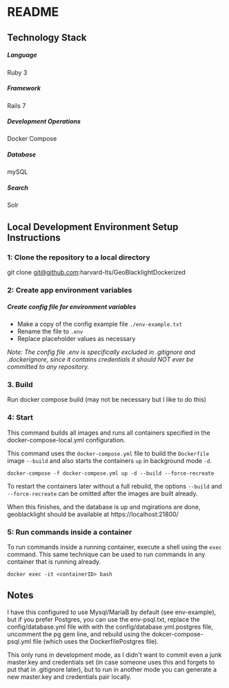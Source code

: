 # README


## Technology Stack
##### Language
Ruby 3

##### Framework
Rails 7

##### Development Operations
Docker Compose

##### Database
mySQL

##### Search
Solr

## Local Development Environment Setup Instructions

### 1: Clone the repository to a local directory
git clone git@github.com:harvard-lts/GeoBlacklightDockerized

### 2: Create app environment variables

##### Create config file for environment variables
- Make a copy of the config example file `./env-example.txt`
- Rename the file to `.env`
- Replace placeholder values as necessary

*Note: The config file .env is specifically excluded in .gitignore and .dockerignore, since it contains credentials it should NOT ever be committed to any repository.*

### 3. Build

Run docker compose build (may not be necessary but I like to do this)

### 4: Start

This command builds all images and runs all containers specified in the docker-compose-local.yml configuration.


This command uses the `docker-compose.yml` file to build the `Dockerfile` image `--build` and also starts the containers `up` in background mode `-d`.

```
docker-compose -f docker-compose.yml up -d --build --force-recreate
```

To restart the containers later without a full rebuild, the options `--build` and `--force-recreate` can be omitted after the images are built already.

When this finishes, and the database is up and mgirations are done, geoblacklight should be available at https://localhost:21800/

### 5: Run commands inside a container
To run commands inside a running container, execute a shell using the `exec` command. This same technique can be used to run commands in any container that is running already.

```
docker exec -it <containerID> bash
```

## Notes

I have this configured to use Mysql/MariaB by default (see env-example), but if you prefer Postgres, you can use the env-psql.txt, replace the config/database.yml file with with the config/database.yml.postgres file, uncomment the pg gem line, and rebuild using the dokcer-compose-psql.yml file (which uses the DockerfilePostgres file).

This only runs in development mode, as I didn't want to commit even a junk master.key and credentials set (in case someone uses this and forgets to put that in .gitignore later), but to run in another mode you can generate a new master.key and credentials pair locally.
